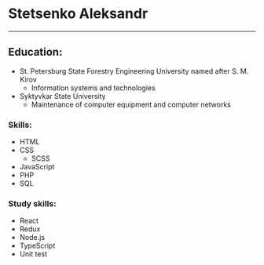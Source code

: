 # Stetsenko Aleksandr

---

## Education:
* St. Petersburg State Forestry Engineering University named after S. M. Kirov
    * Information systems and technologies
* Syktyvkar State University
    * Maintenance of computer equipment and computer networks

### Skills: 
* HTML
* CSS
    * SCSS
* JavaScript
* PHP
* SQL

### Study skills:
* React
* Redux
* Node.js
* TypeScript
* Unit test
